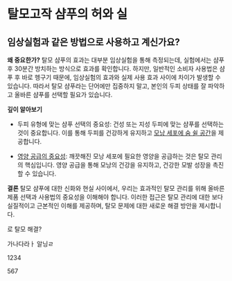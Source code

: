 ﻿

# 탈모고작 샴푸의 허와 실

## 임상실험과 같은 방법으로 사용하고 계신가요?

**왜 중요한가?** 
탈모 샴푸의 효과는 대부분 임상실험을 통해 측정되는데, 실험에서는 샴푸 후 30분간 방치하는 방식으로 효과를 확인합니다. 하지만, 일반적인 소비자 사용법은 샴푸 후 바로 헹구기 때문에, 임상실험의 효과와 실제 사용 효과 사이에 차이가 발생할 수 있습니다. 따라서 탈모 샴푸라는 단어에만 집중하지 말고, 본인의 두피 상태를 잘 파악하고 올바른 샴푸를 선택할 필요가 있습니다. 

**깊이 알아보기** 

 - 두피 유형에 맞는 샴푸 선택의 중요성: 건성 또는 지성 두피에 맞는 샴푸를 선택하는 것이 중요합니다. 이를 통해 두피를 건강하게 유지하고 [모낭 세포에 숨 쉴 공간](https://frontier-chronoway1.vercel.app/kr/m04/m0403/m040303)을 제공합니다.
 
 - [영양 공급의 중요성](https://frontierchronoway1.vercel.app/kr/m04/m0403/m04030102): 깨끗해진 모낭 세포에 필요한 영양을 공급하는 것은 탈모 관리의 핵심입니다. 영양 공급을 통해 모낭의 건강을 유지하고, 건강한 모발 성장을 촉진할 수 있습니다. 

**결론** 
탈모 샴푸에 대한 신화와 현실 사이에서, 우리는 효과적인 탈모 관리를 위해 올바른 제품 선택과 사용법의 중요성을 이해해야 합니다. 이러한 접근은 탈모 관리에 대한 보다 실질적이고 근본적인 이해를 제공하며, 탈모 문제에 대한 새로운 해결 방안을 제시합니다. 

로 탈모 해결?


가나다라ㅏ
알닝ㄹ


1234

567


<!--stackedit_data:
eyJoaXN0b3J5IjpbLTgyNjQ0OTEyOCwtMTM4MzY3NTMxNCwtMT
g5MTM4MDMwOF19
-->